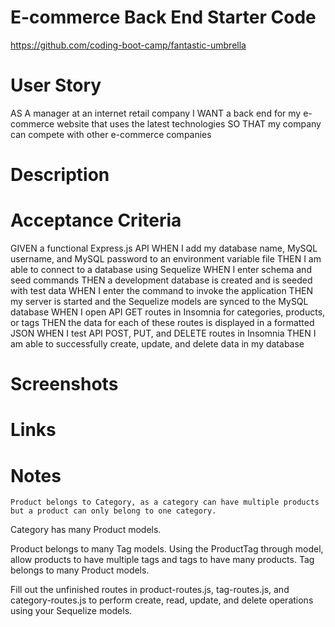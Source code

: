 # E-commerce Back End Starter Code
https://github.com/coding-boot-camp/fantastic-umbrella

# User Story
AS A manager at an internet retail company
I WANT a back end for my e-commerce website that uses the latest technologies
SO THAT my company can compete with other e-commerce companies

# Description

# Acceptance Criteria
GIVEN a functional Express.js API
WHEN I add my database name, MySQL username, and MySQL password to an environment variable file
THEN I am able to connect to a database using Sequelize
WHEN I enter schema and seed commands
THEN a development database is created and is seeded with test data
WHEN I enter the command to invoke the application
THEN my server is started and the Sequelize models are synced to the MySQL database
WHEN I open API GET routes in Insomnia for categories, products, or tags
THEN the data for each of these routes is displayed in a formatted JSON
WHEN I test API POST, PUT, and DELETE routes in Insomnia
THEN I am able to successfully create, update, and delete data in my database

# Screenshots

# Links

# Notes



    Product belongs to Category, as a category can have multiple products but a product can only belong to one category.
Category has many Product models.

Product belongs to many Tag models. Using the ProductTag through model, allow products to have multiple tags and tags to have many products.
Tag belongs to many Product models.

Fill out the unfinished routes in product-routes.js, tag-routes.js, and category-routes.js to perform create, read, update, and delete operations using your Sequelize models.